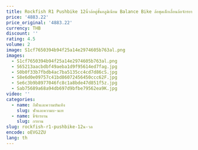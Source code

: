 ```yaml
---
title: Rockfish R1 Pushbike 12นิ้วล้อคู่ชั้นอลูมิเนียม Balance Bike ล้อชุดเด็กเลื่อนล้อจักรยานชุด
price: '4883.22'
price_original: '4883.22'
currency: THB
discount: ''
rating: 4.5
volume: 2
image: S1cf7650394b94f25a14e2974605b763al.png
images:
  - S1cf7650394b94f25a14e2974605b763al.png
  - S65213aacbdbf49aeba1d9f95614ed7fag.jpg
  - S0b0f33b7fbdb4ac7ba5135cc4cd7d86cS.jpg
  - S8e6d0e09757c41bd86072456450ccc62F.jpg
  - Se6c3b9b8977046fc8c1a8bde47d851f5z.jpg
  - Sab75689a68a94db697d9bfbe79562ea9K.jpg
video: ''
categories:
  - name: กีฬาและความบันเทิง
    slug: ฬาและความบ-นเท
  - name: ขี่จักรยาน
    slug: กรยาน
slug: rockfish-r1-pushbike-12น-วล
encode: oEVG2ZU
lang: th
---
```

  